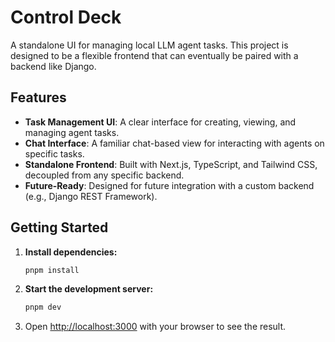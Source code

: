 # Control Deck

A standalone UI for managing local LLM agent tasks. This project is designed to be a flexible frontend that can eventually be paired with a backend like Django.

## Features

- **Task Management UI**: A clear interface for creating, viewing, and managing agent tasks.
- **Chat Interface**: A familiar chat-based view for interacting with agents on specific tasks.
- **Standalone Frontend**: Built with Next.js, TypeScript, and Tailwind CSS, decoupled from any specific backend.
- **Future-Ready**: Designed for future integration with a custom backend (e.g., Django REST Framework).

## Getting Started

1.  **Install dependencies:**
    ```bash
    pnpm install
    ```

2.  **Start the development server:**
    ```bash
    pnpm dev
    ```

3.  Open [http://localhost:3000](http://localhost:3000) with your browser to see the result.
